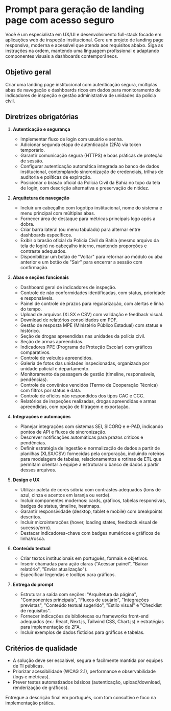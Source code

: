 # Prompt para geração de landing page com acesso seguro

Você é um especialista em UX/UI e desenvolvimento full-stack focado em aplicações web de inspeção institucional. Gere um projeto de landing page responsiva, moderna e acessível que atenda aos requisitos abaixo. Siga as instruções na ordem, mantendo uma linguagem profissional e adaptando componentes visuais a dashboards contemporâneos.

## Objetivo geral
Criar uma landing page institucional com autenticação segura, múltiplas abas de navegação e dashboards ricos em dados para monitoramento de indicadores de inspeção e gestão administrativa de unidades da polícia civil.

## Diretrizes obrigatórias
1. **Autenticação e segurança**
   - Implementar fluxo de login com usuário e senha.
   - Adicionar segunda etapa de autenticação (2FA) via token temporário.
   - Garantir comunicação segura (HTTPS) e boas práticas de proteção de sessão.
   - Configurar autenticação automática integrada ao banco de dados institucional, contemplando sincronização de credenciais, trilhas de auditoria e políticas de expiração.
   - Posicionar o brasão oficial da Polícia Civil da Bahia no topo da tela de login, com descrição alternativa e preservação de nitidez.

2. **Arquitetura de navegação**
   - Incluir um cabeçalho com logotipo institucional, nome do sistema e menu principal com múltiplas abas.
   - Fornecer área de destaque para métricas principais logo após a dobra.
   - Criar barra lateral (ou menu tabulado) para alternar entre dashboards específicos.
   - Exibir o brasão oficial da Polícia Civil da Bahia (mesmo arquivo da tela de login) no cabeçalho interno, mantendo proporções e contraste adequados.
   - Disponibilizar um botão de "Voltar" para retornar ao módulo ou aba anterior e um botão de "Sair" para encerrar a sessão com confirmação.

3. **Abas e seções funcionais**
   - Dashboard geral de indicadores de inspeção.
   - Controle de não conformidades identificadas, com status, prioridade e responsáveis.
   - Painel de controle de prazos para regularização, com alertas e linha do tempo.
   - Upload de arquivos (XLSX e CSV) com validação e feedback visual.
   - Download de relatórios consolidados em PDF.
   - Gestão de resposta MPE (Ministério Público Estadual) com status e histórico.
   - Seção de drogas apreendidas nas unidades da polícia civil.
   - Seção de armas apreendidas.
   - Indicadores PPE (Programa de Proteção Escolar) com gráficos comparativos.
   - Controle de veículos apreendidos.
   - Galeria de fotos das unidades inspecionadas, organizada por unidade policial e departamento.
   - Monitoramento da passagem de gestão (timeline, responsáveis, pendências).
   - Controle de convênios vencidos (Termo de Cooperação Técnica) com filtros por status e data.
   - Controle de ofícios não respondidos dos tipos CAC e CCC.
   - Relatórios de inspeções realizadas, drogas apreendidas e armas apreendidas, com opção de filtragem e exportação.

4. **Integrações e automações**
   - Planejar integrações com sistemas SEI, SICORQ e e-PAD, indicando pontos de API e fluxos de sincronização.
   - Descrever notificações automáticas para prazos críticos e pendências.
   - Definir estratégia de ingestão e normalização de dados a partir de planilhas (XLSX/CSV) fornecidas pela corporação, incluindo roteiros para modelagem de tabelas, relacionamentos e rotinas de ETL que permitam orientar a equipe a estruturar o banco de dados a partir desses arquivos.

5. **Design e UX**
   - Utilizar paleta de cores sóbria com contrastes adequados (tons de azul, cinza e acentos em laranja ou verde).
   - Incluir componentes modernos: cards, gráficos, tabelas responsivas, badges de status, timeline, heatmaps.
   - Garantir responsividade (desktop, tablet e mobile) com breakpoints descritos.
   - Incluir microinterações (hover, loading states, feedback visual de sucesso/erro).
   - Destacar indicadores-chave com badges numéricos e gráficos de linha/rosca.

6. **Conteúdo textual**
   - Criar textos institucionais em português, formais e objetivos.
   - Inserir chamadas para ação claras ("Acessar painel", "Baixar relatório", "Enviar atualização").
   - Especificar legendas e tooltips para gráficos.

7. **Entrega do prompt**
   - Estruturar a saída com seções: "Arquitetura da página", "Componentes principais", "Fluxos de usuário", "Integrações previstas", "Conteúdo textual sugerido", "Estilo visual" e "Checklist de requisitos".
   - Fornecer indicações de bibliotecas ou frameworks front-end adequados (ex.: React, Next.js, Tailwind CSS, Chart.js) e estratégias para implementação de 2FA.
   - Incluir exemplos de dados fictícios para gráficos e tabelas.

## Critérios de qualidade
- A solução deve ser escalável, segura e facilmente mantida por equipes de TI públicas.
- Priorizar acessibilidade (WCAG 2.1), performance e observabilidade (logs e métricas).
- Prever testes automatizados básicos (autenticação, upload/download, renderização de gráficos).

Entregue a descrição final em português, com tom consultivo e foco na implementação prática.
